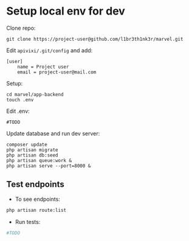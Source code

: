 # Setup local env for dev

Clone repo:

```
git clone https://project-user@github.com/l1br3th1nk3r/marvel.git
```

Edit `apivixi/.git/config` and add:

```
[user]
	name = Project user
	email = project-user@mail.com
```

Setup:

```
cd marvel/app-backend
touch .env
```

Edit .env:

```
#TODO
```

Update database and run dev server:

```
composer update
php artisan migrate
php artisan db:seed
php artisan queue:work &
php artisan serve --port=8000 &
```

## Test endpoints

* To see endpoints:
```sh
php artisan route:list
```

* Run tests:
```sh
#TODO
```
 